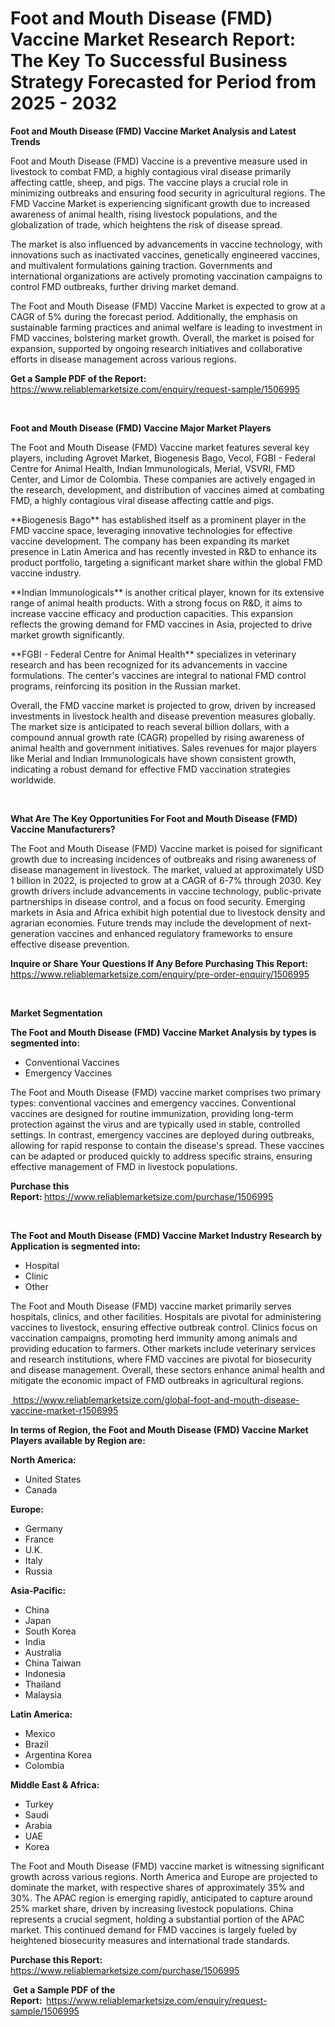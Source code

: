 <p><h1>Foot and Mouth Disease (FMD) Vaccine Market Research Report: The Key To Successful Business Strategy Forecasted for Period from 2025 - 2032</h1></p><p><strong>Foot and Mouth Disease (FMD) Vaccine Market Analysis and Latest Trends</strong></p>
<p><p>Foot and Mouth Disease (FMD) Vaccine is a preventive measure used in livestock to combat FMD, a highly contagious viral disease primarily affecting cattle, sheep, and pigs. The vaccine plays a crucial role in minimizing outbreaks and ensuring food security in agricultural regions. The FMD Vaccine Market is experiencing significant growth due to increased awareness of animal health, rising livestock populations, and the globalization of trade, which heightens the risk of disease spread.</p><p>The market is also influenced by advancements in vaccine technology, with innovations such as inactivated vaccines, genetically engineered vaccines, and multivalent formulations gaining traction. Governments and international organizations are actively promoting vaccination campaigns to control FMD outbreaks, further driving market demand.</p><p>The Foot and Mouth Disease (FMD) Vaccine Market is expected to grow at a CAGR of 5% during the forecast period. Additionally, the emphasis on sustainable farming practices and animal welfare is leading to investment in FMD vaccines, bolstering market growth. Overall, the market is poised for expansion, supported by ongoing research initiatives and collaborative efforts in disease management across various regions.</p></p>
<p><strong>Get a Sample PDF of the Report:&nbsp;</strong> <a href="https://www.reliablemarketsize.com/enquiry/request-sample/1506995?utm_campaign=3269&utm_medium=2&utm_source=Github&utm_content=ia&utm_term=13042025&utm_id=foot-and-mouth-disease-fmd-vaccine">https://www.reliablemarketsize.com/enquiry/request-sample/1506995</a></p>
<p>&nbsp;</p>
<p><strong>Foot and Mouth Disease (FMD) Vaccine Major Market Players</strong></p>
<p><p>The Foot and Mouth Disease (FMD) Vaccine market features several key players, including Agrovet Market, Biogenesis Bago, Vecol, FGBI - Federal Centre for Animal Health, Indian Immunologicals, Merial, VSVRI, FMD Center, and Limor de Colombia. These companies are actively engaged in the research, development, and distribution of vaccines aimed at combating FMD, a highly contagious viral disease affecting cattle and pigs.</p><p>**Biogenesis Bago** has established itself as a prominent player in the FMD vaccine space, leveraging innovative technologies for effective vaccine development. The company has been expanding its market presence in Latin America and has recently invested in R&D to enhance its product portfolio, targeting a significant market share within the global FMD vaccine industry.</p><p>**Indian Immunologicals** is another critical player, known for its extensive range of animal health products. With a strong focus on R&D, it aims to increase vaccine efficacy and production capacities. This expansion reflects the growing demand for FMD vaccines in Asia, projected to drive market growth significantly.</p><p>**FGBI - Federal Centre for Animal Health** specializes in veterinary research and has been recognized for its advancements in vaccine formulations. The center's vaccines are integral to national FMD control programs, reinforcing its position in the Russian market.</p><p>Overall, the FMD vaccine market is projected to grow, driven by increased investments in livestock health and disease prevention measures globally. The market size is anticipated to reach several billion dollars, with a compound annual growth rate (CAGR) propelled by rising awareness of animal health and government initiatives. Sales revenues for major players like Merial and Indian Immunologicals have shown consistent growth, indicating a robust demand for effective FMD vaccination strategies worldwide.</p></p>
<p>&nbsp;</p>
<p><strong>What Are The Key Opportunities For Foot and Mouth Disease (FMD) Vaccine Manufacturers?</strong></p>
<p><p>The Foot and Mouth Disease (FMD) Vaccine market is poised for significant growth due to increasing incidences of outbreaks and rising awareness of disease management in livestock. The market, valued at approximately USD 1 billion in 2022, is projected to grow at a CAGR of 6-7% through 2030. Key growth drivers include advancements in vaccine technology, public-private partnerships in disease control, and a focus on food security. Emerging markets in Asia and Africa exhibit high potential due to livestock density and agrarian economies. Future trends may include the development of next-generation vaccines and enhanced regulatory frameworks to ensure effective disease prevention.</p></p>
<p><strong>Inquire or Share Your Questions If Any Before Purchasing This Report:</strong> <a href="https://www.reliablemarketsize.com/enquiry/pre-order-enquiry/1506995?utm_campaign=3269&utm_medium=2&utm_source=Github&utm_content=ia&utm_term=13042025&utm_id=foot-and-mouth-disease-fmd-vaccine">https://www.reliablemarketsize.com/enquiry/pre-order-enquiry/1506995</a></p>
<p>&nbsp;</p>
<p><strong>Market Segmentation</strong></p>
<p><strong>The Foot and Mouth Disease (FMD) Vaccine Market Analysis by types is segmented into:</strong></p>
<p><ul><li>Conventional Vaccines</li><li>Emergency Vaccines</li></ul></p>
<p><p>The Foot and Mouth Disease (FMD) vaccine market comprises two primary types: conventional vaccines and emergency vaccines. Conventional vaccines are designed for routine immunization, providing long-term protection against the virus and are typically used in stable, controlled settings. In contrast, emergency vaccines are deployed during outbreaks, allowing for rapid response to contain the disease's spread. These vaccines can be adapted or produced quickly to address specific strains, ensuring effective management of FMD in livestock populations.</p></p>
<p><strong>Purchase this Report:&nbsp;</strong><a href="https://www.reliablemarketsize.com/purchase/1506995?utm_campaign=3269&utm_medium=2&utm_source=Github&utm_content=ia&utm_term=13042025&utm_id=foot-and-mouth-disease-fmd-vaccine">https://www.reliablemarketsize.com/purchase/1506995</a></p>
<p>&nbsp;</p>
<p><strong>The Foot and Mouth Disease (FMD) Vaccine Market Industry Research by Application is segmented into:</strong></p>
<p><ul><li>Hospital</li><li>Clinic</li><li>Other</li></ul></p>
<p><p>The Foot and Mouth Disease (FMD) vaccine market primarily serves hospitals, clinics, and other facilities. Hospitals are pivotal for administering vaccines to livestock, ensuring effective outbreak control. Clinics focus on vaccination campaigns, promoting herd immunity among animals and providing education to farmers. Other markets include veterinary services and research institutions, where FMD vaccines are pivotal for biosecurity and disease management. Overall, these sectors enhance animal health and mitigate the economic impact of FMD outbreaks in agricultural regions.</p></p>
<p><a href="https://www.reliablemarketsize.com/global-foot-and-mouth-disease-vaccine-market-r1506995?utm_campaign=3269&utm_medium=2&utm_source=Github&utm_content=ia&utm_term=13042025&utm_id=foot-and-mouth-disease-fmd-vaccine">&nbsp;https://www.reliablemarketsize.com/global-foot-and-mouth-disease-vaccine-market-r1506995</a></p>
<p><strong>In terms of Region, the Foot and Mouth Disease (FMD) Vaccine Market Players available by Region are:</strong></p>
<p>
    <p> <strong> North America: </strong>
        <ul>
            <li>United States</li>
            <li>Canada</li>
        </ul>
        </p> 
    <p> <strong> Europe: </strong>
        <ul>
            <li>Germany</li>
            <li>France</li>
            <li>U.K.</li>
            <li>Italy</li>
            <li>Russia</li>
        </ul>
        </p> 
    <p> <strong> Asia-Pacific: </strong>
        <ul>
            <li>China</li>
            <li>Japan</li>
            <li>South Korea</li>
            <li>India</li>
            <li>Australia</li>
            <li>China Taiwan</li>
            <li>Indonesia</li>
            <li>Thailand</li>
            <li>Malaysia</li>
        </ul>
        </p> 
    <p> <strong> Latin America: </strong>
        <ul>
            <li>Mexico</li>
            <li>Brazil</li>
            <li>Argentina Korea</li>
            <li>Colombia</li>
        </ul>
        </p> 
    <p> <strong> Middle East & Africa: </strong>
        <ul>
            <li>Turkey</li>
            <li>Saudi</li>
            <li>Arabia</li>
            <li>UAE</li>
            <li>Korea</li>
        </ul>
    </p>
    </p>
<p><p>The Foot and Mouth Disease (FMD) vaccine market is witnessing significant growth across various regions. North America and Europe are projected to dominate the market, with respective shares of approximately 35% and 30%. The APAC region is emerging rapidly, anticipated to capture around 25% market share, driven by increasing livestock populations. China represents a crucial segment, holding a substantial portion of the APAC market. This continued demand for FMD vaccines is largely fueled by heightened biosecurity measures and international trade standards.</p></p>
<p><strong>Purchase this Report: </strong><a href="https://www.reliablemarketsize.com/purchase/1506995?utm_campaign=3269&utm_medium=2&utm_source=Github&utm_content=ia&utm_term=13042025&utm_id=foot-and-mouth-disease-fmd-vaccine">https://www.reliablemarketsize.com/purchase/1506995</a></p>
<p>&nbsp;<strong>Get a Sample PDF of the Report:&nbsp;&nbsp;</strong><a href="https://www.reliablemarketsize.com/enquiry/request-sample/1506995?utm_campaign=3269&utm_medium=2&utm_source=Github&utm_content=ia&utm_term=13042025&utm_id=foot-and-mouth-disease-fmd-vaccine">https://www.reliablemarketsize.com/enquiry/request-sample/1506995</a></p>
<p><strong></strong></p>
<p><p></p><p></p><p></p></p>